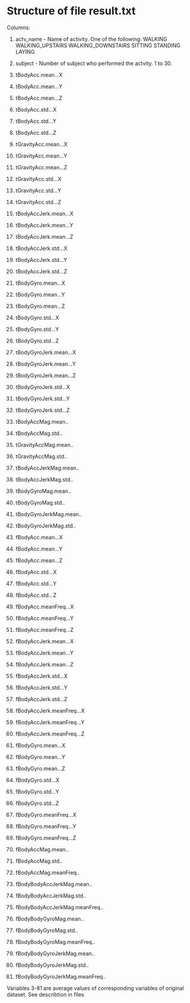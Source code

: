 Structure of file result.txt
==================================

Columns:

1. actv_name - Name of activity. One of the following: WALKING WALKING_UPSTAIRS WALKING_DOWNSTAIRS SITTING STANDING LAYING

1. subject - Number of subject who performed the actvity. 1 to 30.

3. tBodyAcc.mean...X
4. tBodyAcc.mean...Y
5. tBodyAcc.mean...Z
6. tBodyAcc.std...X
7. tBodyAcc.std...Y
8. tBodyAcc.std...Z
9. tGravityAcc.mean...X
10. tGravityAcc.mean...Y
11. tGravityAcc.mean...Z
12. tGravityAcc.std...X
13. tGravityAcc.std...Y
14. tGravityAcc.std...Z
15. tBodyAccJerk.mean...X
16. tBodyAccJerk.mean...Y
17. tBodyAccJerk.mean...Z
18. tBodyAccJerk.std...X
19. tBodyAccJerk.std...Y
20. tBodyAccJerk.std...Z
21. tBodyGyro.mean...X
22. tBodyGyro.mean...Y
23. tBodyGyro.mean...Z
24. tBodyGyro.std...X
25. tBodyGyro.std...Y
26. tBodyGyro.std...Z
27. tBodyGyroJerk.mean...X
28. tBodyGyroJerk.mean...Y
29. tBodyGyroJerk.mean...Z
30. tBodyGyroJerk.std...X
31. tBodyGyroJerk.std...Y
32. tBodyGyroJerk.std...Z
33. tBodyAccMag.mean..
34. tBodyAccMag.std..
35. tGravityAccMag.mean..
36. tGravityAccMag.std..
37. tBodyAccJerkMag.mean..
38. tBodyAccJerkMag.std..
39. tBodyGyroMag.mean..
40. tBodyGyroMag.std..
41. tBodyGyroJerkMag.mean..
42. tBodyGyroJerkMag.std..
43. fBodyAcc.mean...X
44. fBodyAcc.mean...Y
45. fBodyAcc.mean...Z
46. fBodyAcc.std...X
47. fBodyAcc.std...Y
48. fBodyAcc.std...Z
49. fBodyAcc.meanFreq...X
50. fBodyAcc.meanFreq...Y
51. fBodyAcc.meanFreq...Z
52. fBodyAccJerk.mean...X
53. fBodyAccJerk.mean...Y
54. fBodyAccJerk.mean...Z
55. fBodyAccJerk.std...X
56. fBodyAccJerk.std...Y
57. fBodyAccJerk.std...Z
58. fBodyAccJerk.meanFreq...X
59. fBodyAccJerk.meanFreq...Y
60. fBodyAccJerk.meanFreq...Z
61. fBodyGyro.mean...X
62. fBodyGyro.mean...Y
63. fBodyGyro.mean...Z
64. fBodyGyro.std...X
65. fBodyGyro.std...Y
66. fBodyGyro.std...Z
67. fBodyGyro.meanFreq...X
68. fBodyGyro.meanFreq...Y
69. fBodyGyro.meanFreq...Z
70. fBodyAccMag.mean..
71. fBodyAccMag.std..
72. fBodyAccMag.meanFreq..
73. fBodyBodyAccJerkMag.mean..
74. fBodyBodyAccJerkMag.std..
75. fBodyBodyAccJerkMag.meanFreq..
76. fBodyBodyGyroMag.mean..
77. fBodyBodyGyroMag.std..
78. fBodyBodyGyroMag.meanFreq..
79. fBodyBodyGyroJerkMag.mean..
80. fBodyBodyGyroJerkMag.std..
81. fBodyBodyGyroJerkMag.meanFreq..

Variables 3-81 are average values of corresponding variables of original dataset. See describtion in files 
